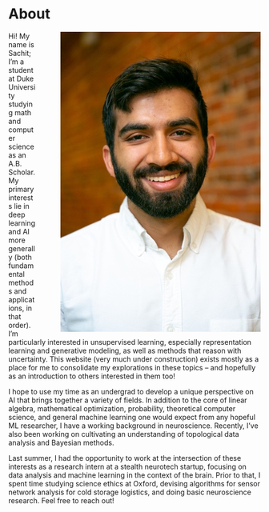 # About

<img style="float: right; padding-left: 50px; border:none;" src="./about/media/image1.jpeg">

Hi\! My name is Sachit; I’m a student at Duke University studying math and computer science as an A.B. Scholar. My primary interests lie in deep learning and AI more generally (both fundamental methods and applications, in that order). I’m particularly interested in unsupervised learning, especially representation learning and generative modeling, as well as methods that reason with uncertainty. This website (very much under construction) exists mostly as a place for me to consolidate my explorations in these topics – and hopefully as an introduction to others interested in them too\!

I hope to use my time as an undergrad to develop a unique perspective on AI that brings together a variety of fields. In addition to the core of linear algebra, mathematical optimization, probability, theoretical computer science, and general machine learning one would expect from any hopeful ML researcher, I have a working background in neuroscience. Recently, I’ve also been working on cultivating an understanding of topological data analysis and Bayesian methods.

Last summer, I had the opportunity to work at the intersection of these interests as a research intern at a stealth neurotech startup, focusing on data analysis and machine learning in the context of the brain. Prior to that, I spent time studying science ethics at Oxford, devising algorithms for sensor network analysis for cold storage logistics, and doing basic neuroscience research. Feel free to reach out\!
